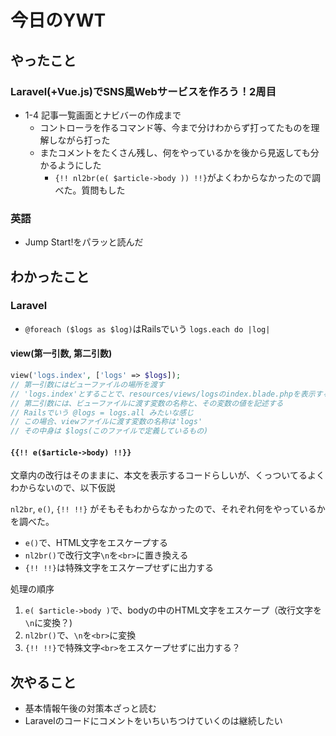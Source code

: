# 今日のYWT

## やったこと

### Laravel(+Vue.js)でSNS風Webサービスを作ろう！2周目

- 1-4 記事一覧画面とナビバーの作成まで
  - コントローラを作るコマンド等、今まで分けわからず打ってたものを理解しながら打った
  - またコメントをたくさん残し、何をやっているかを後から見返しても分かるようにした
    - `{!! nl2br(e( $article->body )) !!}`がよくわからなかったので調べた。質問もした

### 英語

- Jump Start!をパラッと読んだ

## わかったこと

### Laravel

- `@foreach ($logs as $log)`はRailsでいう `logs.each do |log|`

#### view(第一引数, 第二引数)

```php
view('logs.index', ['logs' => $logs]);
// 第一引数にはビューファイルの場所を渡す
// 'logs.index'とすることで、resources/views/logsのindex.blade.phpを表示する
// 第二引数には、ビューファイルに渡す変数の名称と、その変数の値を記述する
// Railsでいう @logs = logs.all みたいな感じ
// この場合、viewファイルに渡す変数の名称は'logs'
// その中身は $logs(このファイルで定義しているもの)
```

#### `{{!! e($article->body) !!}}`

文章内の改行はそのままに、本文を表示するコードらしいが、くっついてるよくわからないので、以下仮説

`nl2br`, `e()`,  `{!! !!}` がそもそもわからなかったので、それぞれ何をやっているかを調べた。

- `e()`で、HTML文字をエスケープする
- `nl2br()`で改行文字`\n`を`<br>`に置き換える
- `{!! !!}`は特殊文字をエスケープせずに出力する

処理の順序

1. `e( $article->body )`で、bodyの中のHTML文字をエスケープ（改行文字を`\n`に変換？)
1. `nl2br()`で、`\n`を`<br>`に変換
1. `{!! !!}`で特殊文字`<br>`をエスケープせずに出力する？

## 次やること

- 基本情報午後の対策本ざっと読む
- Laravelのコードにコメントをいちいちつけていくのは継続したい
